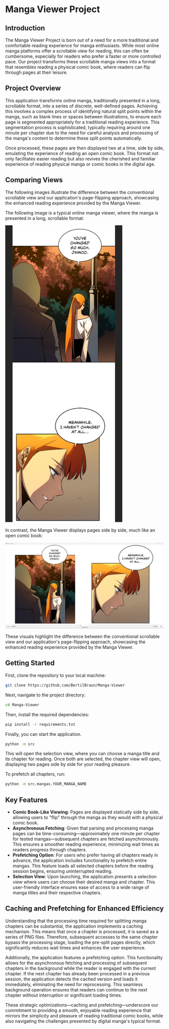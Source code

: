 # Manga Viewer Project

## Introduction

The Manga Viewer Project is born out of a need for a more traditional and comfortable reading experience for manga enthusiasts. While most online manga platforms offer a scrollable view for reading, this can often be cumbersome, especially for readers who prefer a faster or more controlled pace. Our project transforms these scrollable manga views into a format that resembles reading a physical comic book, where readers can flip through pages at their leisure.

## Project Overview

This application transforms online manga, traditionally presented in a long, scrollable format, into a series of discrete, well-defined pages. Achieving this involves a complex process of identifying natural split points within the manga, such as blank lines or spaces between illustrations, to ensure each page is segmented appropriately for a traditional reading experience. This segmentation process is sophisticated, typically requiring around one minute per chapter due to the need for careful analysis and processing of the manga's content to determine these split points automatically.

Once processed, these pages are then displayed two at a time, side by side, emulating the experience of reading an open comic book. This format not only facilitates easier reading but also revives the cherished and familiar experience of reading physical manga or comic books in the digital age.

## Comparing Views

The following images illustrate the difference between the conventional scrollable view and our application's page-flipping approach, showcasing the enhanced reading experience provided by the Manga Viewer.

The following image is a typical online manga viewer, where the manga is presented in a long, scrollable format:

![Online Viewer](docs/OnlineViewer.png)

In contrast, the Manga Viewer displays pages side by side, much like an open comic book:

![Manga Viewer](docs/MangaViewer.png)

These visuals highlight the difference between the conventional scrollable view and our application's page-flipping approach, showcasing the enhanced reading experience provided by the Manga Viewer.

## Getting Started

First, clone the repository to your local machine:

```bash
git clone https://github.com/BertilBraun/Manga-Viewer
```

Next, navigate to the project directory:

```bash
cd Manga-Viewer
```

Then, install the required dependencies:

```bash
pip install -r requirements.txt
```

Finally, you can start the application.

```bash
python -m src
```

This will open the selection view, where you can choose a manga title and its chapter for reading. Once both are selected, the chapter view will open, displaying two pages side by side for your reading pleasure.

To prefetch all chapters, run:

```bash
python -m src.mangas.YOUR_MANGA_NAME
```

## Key Features

- **Comic Book-Like Viewing**: Pages are displayed statically side by side, allowing users to "flip" through the manga as they would with a physical comic book.
- **Asynchronous Fetching**: Given that parsing and processing manga pages can be time-consuming—approximately one minute per chapter for tested mangas—subsequent chapters are fetched asynchronously. This ensures a smoother reading experience, minimizing wait times as readers progress through chapters.
- **Prefetching Option**: For users who prefer having all chapters ready in advance, the application includes functionality to prefetch entire mangas. This feature loads all selected chapters before the reading session begins, ensuring uninterrupted reading.
- **Selection View**: Upon launching, the application presents a selection view where users can choose their desired manga and chapter. This user-friendly interface ensures ease of access to a wide range of manga titles and their respective chapters.

## Caching and Prefetching for Enhanced Efficiency

Understanding that the processing time required for splitting manga chapters can be substantial, the application implements a caching mechanism. This means that once a chapter is processed, it is saved as a series of PNG files. Therefore, subsequent accesses to the same chapter bypass the processing stage, loading the pre-split pages directly, which significantly reduces wait times and enhances the user experience.

Additionally, the application features a prefetching option. This functionality allows for the asynchronous fetching and processing of subsequent chapters in the background while the reader is engaged with the current chapter. If the next chapter has already been processed in a previous session, the application detects the cached version and loads it immediately, eliminating the need for reprocessing. This seamless background operation ensures that readers can continue to the next chapter without interruption or significant loading times.

These strategic optimizations—caching and prefetching—underscore our commitment to providing a smooth, enjoyable reading experience that mirrors the simplicity and pleasure of reading traditional comic books, while also navigating the challenges presented by digital manga's typical format.
